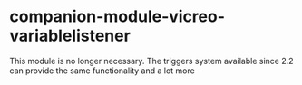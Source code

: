 # companion-module-vicreo-variablelistener

This module is no longer necessary. The triggers system available since 2.2 can provide the same functionality and a lot more
